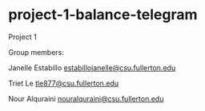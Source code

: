 # project-1-balance-telegram
Project 1

Group members:

Janelle Estabillo estabillojanelle@csu.fullerton.edu


Triet Le                tle877@csu.fullerton.edu


Nour Alquraini     nouralquraini@csu.fullerton.edu


